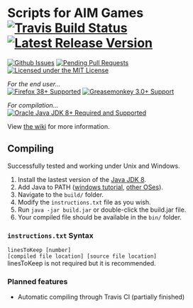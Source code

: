 # Scripts for AIM Games [![Travis Build Status](https://travis-ci.org/HulaSamsquanch/aimgames.svg?branch=master)](https://travis-ci.org/HulaSamsquanch/aimgames) [![Latest Release Version](https://img.shields.io/github/release/ParticleCore/Particle.svg)](https://github.com/ParticleCore/Particle/releases/latest)
[![Github Issues](http://githubbadges.herokuapp.com/HulaSamsquanch/aimgames/issues.svg)](https://github.com/HulaSamsquanch/aimgames/issues) [![Pending Pull Requests](http://githubbadges.herokuapp.com/HulaSamsquanch/aimgames/pulls.svg)](https://github.com/HulaSamsquanch/aimgames/pulls)
[![Licensed under the MIT License](https://img.shields.io/badge/license-MIT-blue.svg)](LICENSE.md)

_For the end user..._  
[![Firefox 38+ Supported](https://img.shields.io/badge/firefox-38%2B-orange.svg)](https://www.mozilla.org/firefox/new/) [![Greasemonkey 3.0+ Support](https://img.shields.io/badge/Greasemonkey-3.0%2B-yellow.svg)](http://www.greasespot.net/)

_For compilation..._  
[![Oracle Java JDK 8+ Required and Supported](https://img.shields.io/badge/java-JDK_8-ff69b4.svg)](http://www.oracle.com/technetwork/java/javase/downloads/jdk8-downloads-2133151.html)

View [the wiki](https://github.com/HulaSamsquanch/aimgames/wiki/) for more information.

## Compiling
Successfully tested and working under Unix and Windows.

1. Install the lastest version of the [Java JDK 8](http://www.oracle.com/technetwork/java/javase/downloads/jdk8-downloads-2133151.html).
2. Add Java to PATH ([windows tutorial](http://www.kingluddite.com/tools/how-do-i-add-java-to-my-windows-path), [other OSes](https://www.java.com/en/download/help/path.xml)).
3. Navigate to the `build/` folder.
4. Modify the `instructions.txt` file as you wish.
5. Run `java -jar build.jar` or double-click the build.jar file.
6. Your compiled file should be available in the `bin/` folder.

### `instructions.txt` Syntax
`linesToKeep [number]`  
`[compiled file location] [source file location]`  
linesToKeep is not required but it is recommended.

### Planned features
- Automatic compiling through Travis CI (partially finished)
